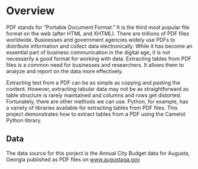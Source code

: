 # Overview
PDF stands for “Portable Document Format.” It is the third most popular file format on the web (after HTML and XHTML). There are trillions of PDF files worldwide. Businesses and government agencies widely use PDFs to distribute information and collect data electronically. While it has become an essential part of business communication in the digital age, it is not necessarily a good format for working with data. Extracting tables from PDF files is a common need for businesses and researchers. It allows them to analyze and report on the data more effectively.

Extracting text from a PDF can be as simple as copying and pasting the content. However, extracting tabular data may not be as straightforward as table structure is rarely maintained and columns and rows get distorted. Fortunately, there are other methods we can use. Python, for example, has a variety of libraries available for extracting tables from PDF files. This project demonstrates how to extract tables from a PDF using the Camelot Python library.
## Data
The data source for this porject is the Annual City Budget data for Augusta, Georgia published as PDF files on www.augustaga.gov
